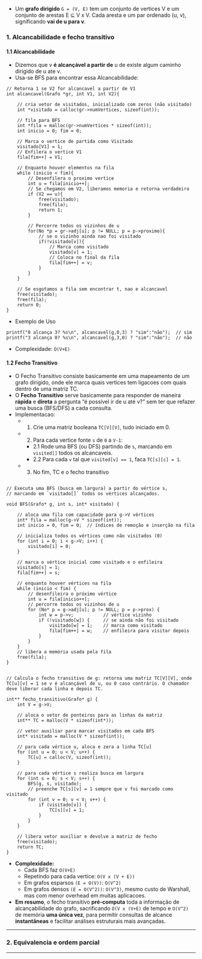
- Um **grafo dirigido** `G = (V, E)` tem um conjunto de vertices V e um conjunto de arestas E ⊆ V x V. Cada aresta e um par ordenado (u, v), significando **vai de u para v**.
### 1. Alcancabilidade e fecho transitivo

#### 1.1 Alcancabilidade
- Dizemos que v **é alcançável a partir de** u de existe algum caminho dirigido de u ate v.
- Usa-se BFS para encontrar essa Alcancabilidade:
```
// Retorna 1 se V2 for alcancavel a partir de V1
int alcancavel(Grafo *gr, int V1, int V2){

	// cria vetor de visitados, inicializado com zeros (não visitado)
	int *visitado = calloc(gr->numVertices, sizeof(int));

	// fila para BFS
	int *fila = malloc(gr->numVertices * sizeof(int));
	int inicio = 0; fim = 0;

	// Marca o vertice de partida como Visitado
	visitado[V1] = 1;
	// Enfilera o vertice V1
	fila[fim++] = V1;

	// Enquanto houver elementos na fila
	while (inicio < fim){
		// Desenfilera o proximo vertice
		int u = fila[inicio++];
		// Se chegamos em V2, liberamos memoria e retorna verdadeiro
		if (V2 == u){
			free(visitado);
			free(fila);
			return 1;
		}
		
		// Percorre todos os vizinhos de u
		for(No *p = gr->adj[u]; p != NULL; p = p->proximo){
			// se o vizinho ainda nao foi visitado
			if(!visitado[v]){
				// Marca como visitado
				visitado[v] = 1;
				// Coloca no final da fila
				fila[fim++] = v;
			}
		}
	}

	// Se esgotamos a fila sem encontrar t, nao e alcancavel
	free(visitado);
	free(fila);
	return 0;
}
```

- Exemplo de Uso
```
printf("0 alcança 3? %s\n", alcancavel(g,0,3) ? "sim":"não");  // sim
printf("3 alcança 0? %s\n", alcancavel(g,3,0) ? "sim":"não");  // não
```

- Complexidade: `O(V+E)`

#### 1.2 Fecho Transitivo
- O Fecho Transitivo consiste basicamente em uma mapeamento de um grafo dirigido, onde ele marca quais vertices tem ligacoes com quais dentro de uma matriz TC.
- O **Fecho Transitivo** serve basicamente para responder de maneira **rápida** e **direta** a pergunta “é possível ir de u até v?” sem ter que refazer uma busca (BFS/DFS) a cada consulta.
- Implementacao:
	- 1. Crie uma matriz booleana `TC[V][V]`, tudo iniciado em 0.
	- 2. Para cada vertice fonte `s` de `0` a `V-1`:
		- 2.1 Rode uma BFS (ou DFS) partindo de `s`, marcando em `visited[]` todos os alcancaveis.
		- 2.2 Para cada `v` tal que `visited[v] == 1`, faca `TC[s][c] = 1`.
	- 3. No fim, TC e o fecho transitivo
```

// Executa uma BFS (busca em largura) a partir do vértice s,
// marcando em `visitado[]` todos os vértices alcançados.

void BFS(Grafo* g, int s, int* visitado) {

    // aloca uma fila com capacidade para g->V vértices
    int* fila = malloc(g->V * sizeof(int));
    int inicio = 0, fim = 0;  // índices de remoção e inserção na fila

    // inicializa todos os vértices como não visitados (0)
    for (int i = 0; i < g->V; i++) {
        visitado[i] = 0;
    }

    // marca o vértice inicial como visitado e o enfileira
    visitado[s] = 1;
    fila[fim++] = s;

    // enquanto houver vértices na fila
    while (inicio < fim) {
        // desenfileira o próximo vértice
        int u = fila[inicio++];
        // percorre todos os vizinhos de u
        for (No* p = g->adj[u]; p != NULL; p = p->prox) {
            int w = p->v;           // vértice vizinho
            if (!visitado[w]) {     // se ainda não foi visitado
                visitado[w] = 1;    // marca como visitado
                fila[fim++] = w;    // enfileira para visitar depois
            }
        }
    }
    // libera a memória usada pela fila
    free(fila);
}


// Calcula o fecho transitivo de g: retorna uma matriz TC[V][V], onde TC[u][v] = 1 se v é alcançável de u, ou 0 caso contrário. O chamador deve liberar cada linha e depois TC.

int** fecho_transitivo(Grafo* g) {
	int V = g->V;
	
    // aloca o vetor de ponteiros para as linhas da matriz
    int** TC = malloc(V * sizeof(int*));
    
    // vetor auxiliar para marcar visitados em cada BFS
    int* visitado = malloc(V * sizeof(int));

    // para cada vértice u, aloca e zera a linha TC[u]
    for (int u = 0; u < V; u++) {
        TC[u] = calloc(V, sizeof(int));
    }

    // para cada vértice s realiza busca em largura
    for (int s = 0; s < V; s++) {
        BFS(g, s, visitado);
        // preenche TC[s][v] = 1 sempre que v foi marcado como visitado
        for (int v = 0; v < V; v++) {
            if (visitado[v]) {
                TC[s][v] = 1;
            }
        }
    }

    // libera vetor auxiliar e devolve a matriz de fecho
    free(visitado);
    return TC;
}
```

- **Complexidade:**
	- Cada BFS faz `O(V+E)`
	- Repetindo para cada vertice: `O(V x (V + E))`
	- Em grafos esparsos `(E = O(V))`: `O(V^2)`
	- Em grafos densos `(E = O(V^2))`: `O(V^3)`, mesmo custo de Warshall, mas com menor overhead em muitas aplicacoes.
- **Em resumo**, o fecho transitivo **pré-computa** toda a informação de alcançabilidade do grafo, sacrificando `O(V x (V+E)` de tempo e `O(V^2)` de memória **uma única vez**, para permitir consultas de alcance **instantâneas** e facilitar análises estruturais mais avançadas.
---
### 2. Equivalencia e ordem parcial

---